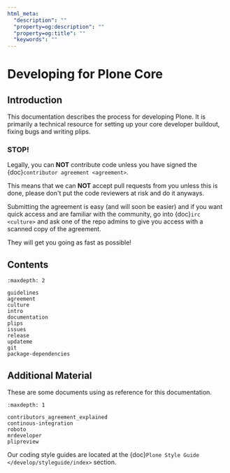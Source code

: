 ```yaml
---
html_meta:
  "description": ""
  "property=og:description": ""
  "property=og:title": ""
  "keywords": ""
---
```


# Developing for Plone Core

## Introduction

This documentation describes the process for developing Plone.
It is primarily a technical resource for setting up your core developer buildout, fixing bugs and writing plips.

### STOP!

Legally, you can **NOT** contribute code unless you have signed the {doc}`contributor agreement <agreement>`.

This means that we can **NOT** accept pull requests from you unless this is done,
please don't put the code reviewers at risk and do it anyways.

Submitting the agreement is easy (and will soon be easier) and if you want quick access and are familiar with the community,
go into {doc}`irc <culture>` and ask one of the repo admins to give you access with a scanned copy of the agreement.

They will get you going as fast as possible!

## Contents

```{toctree}
:maxdepth: 2

guidelines
agreement
culture
intro
documentation
plips
issues
release
updateme
git
package-dependencies
```

## Additional Material

These are some documents using as reference for this documentation.

```{toctree}
:maxdepth: 1

contributors_agreement_explained
continous-integration
roboto
mrdeveloper
plipreview
```

Our coding style guides are located at the {doc}`Plone Style Guide </develop/styleguide/index>` section.

